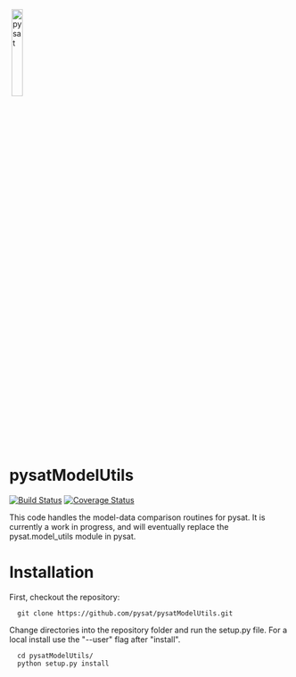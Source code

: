 <div align="left">
        <img height="0" width="0px">
        <img width="20%" src="/poweredbypysat.png" alt="pysat" title="pysat"</img>
</div>

# pysatModelUtils
[![Build Status](https://travis-ci.org/pysat/pysatModelUtils.svg?branch=master)](https://travis-ci.org/pysat/pysatModelUtils)
[![Coverage Status](https://coveralls.io/repos/github/pysat/pysatModelUtils/badge.svg?branch=master)](https://coveralls.io/github/pysat/pysatModelUtils?branch=master)

This code handles the model-data comparison routines for pysat. It is currently a work in progress, and will eventually replace the pysat.model_utils module in pysat.


# Installation

First, checkout the repository:

```
  git clone https://github.com/pysat/pysatModelUtils.git
```

Change directories into the repository folder and run the setup.py file.  For
a local install use the "--user" flag after "install".

```
  cd pysatModelUtils/
  python setup.py install
```
